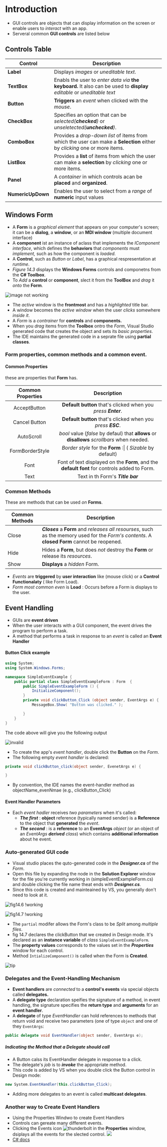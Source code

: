 # Introduction
+ GUI controls are objects that can display information on the screen or enable users to _interact_ with an app.
+ Serveral common __GUI controls__ are listed below

## Controls Table

| Control | Description |
| ------ | --- |
| __Label__ | Displays _images_ or _uneditable text_. |
| __TextBox__ | Enabls the user to _enter data via_ __the keyboard.__ It  also can be used to __display__ _editable_ or _uneditable text_ |
| __Button__ | __Triggers__ an _event_ when clicked with the _mouse_. |
| __CheckBox__ | Specifies an option that can be _selected(__checked__)_ or _unseletected(__unchecked__)_. |
| __ComboBox__ | Provides a _drop-down list_ of items from which the user can make a __Selection__ either by _clicking_ one or more items. |
| __ListBox__ | Provides a __list__ of items from which the user can make a __selection__ by _clicking_ one or more items. |
| __Panel__ | A _container_ in which  controls acan be __placed__ and __organized__. |
| __NumericUpDown__ | Enables the user to select from a _range_ of __numeric__ input values
## Windows Form
+ A __Form__ is a _graphical element_ that appears on your computer's screen; it can be a __dialog__, a __window__, or an __MDI window__ (multiple document interface)
+ A __component__ ist an instance of aclass that implements the _IComponent interface_, which defines the __behaviors__ that _components_ must _implement,_ such as how the component is _loaded._
+ A __Control__, such as _Button_ or _Label_, has a graphical respresentation at _runtime_.
+ _Figure 14.3_ displays the __Windows Forms__ controls and componetns  from the __C# Toolbox__.
+ To _Add_ a __control__ or __component__, slect it from the __ToolBox__ and _drag_ it _onto_ the __Form__.

![image not working][fig14]

+ The _active_ window is the __frontmost__ and has a _highlighted_ title bar.
+ A window becomes the _active window_ when the user _clicks_ somewhere _inside it_.
+ A _Form_ is a _contrainer_ for __controls__ and __components.__
+ When you _drag_ items from the __Toolbox__ ontro the _Form_, Visual Studio generated code that creates the object and sets its _basic properties_.
+ The IDE maintains the generated code in a seprate file using __partial classes__.
### Form properties, common methods and a common event.

#### Common Properties
these are properties that __Form__ has.

| Common Properties | Description |
| :--: | :---: |
| AcceptButton | __Default button__ that's clicked when you _press __Enter___. |
| Cancel Button | __Default button__ that's clicked when you _press __ESC___. |
| AutoScroll | _bool_ value (_false_ by defaul) that __allows__ or __disallows__ _scrollbars_ when needed. |
| FormBorderStyle | _Border style_ for the __Form__ :\| ( _Sizable_ by default)| 
| Font | Font of text displayed on the __Form__, and the __default font__ for controls added to Form. |
| Text | Text in th Form's ___Title bar___ |

### Common Methods
These are methods that can be used _on_ __Forms__.

| Common Methods | Description|
| - | -|
| Close | ___Closes___ a __Form__ and _releases all resourses_, such as the memory used for the _Form's contents_. A __closed Form__ cannot be reopened. |
| Hide | Hides a __Form__, but does _not_ destroy the __Form__ or release its _resources_. |
| Show | __Displays__ a _hidden_ Form.

+ _Events_ are __triggered__ by __user interaction__ like (mouse click) or a __Control Functionalaty__ ( like Form Load).
+ _Form most common even_ is __Load__ : Occurs before a Form is displays to the user.

## Event Handling
+ GUIs are __event driven__
+ When the user interacts with a GUI component, the event drives the program to perform a task.
+ A method that performs a task in response to an _event_ is called an __Event Handler__
#### Button Click example
``` cs
using System;
using System.Windows.Forms;

namespace SimpleEventExample {
    public partial class SimpleEventExampleForm : Form  {
        public SimpleEventExampleForm () {
            InitializeComponent();
        }
        private void clickButton_Click (object sender, EventArgs e) {
            MessageBox.Show( "Button was clicked." );

        }
    }
}
```

The code above will give you the following output

![invalid][fig14.5]
 
+ To create the app's _event handler_, double click the __Button__ on the _Form_.
+ The following empty _event handler_ is declared:
``` cs
private void clickButton_click(object sender, EvenetArgs e) {

}
```
+ By convention, the IDE names the event-handler method as objectName_evenNmae (e.g., clickButton_Click)
#### Event Handler Parameters
+ Each _event hadler_ receives _two parameters_ when it's  called:
    + **_The first_** : __object__ reference (typically named sender) is a __Reference__ to the object that __generated__ the _event_.
    + ___The second___ : is a __reference__ to an __EventArgs__ _object_ (or an object of an _EventArgs __derived__ class_) which contains __additional information__ about he event.
### Auto-generated GUI code
+ Visual studio places the quto-generated code in the __*Designer.cs*__ of the _Form_.
+ Open this file by expanding the node in the __Solution Explorer__ window for the file you're currently working in (simpleEventExampleForm.cs) and double clicking the file name theat ends with *__Designer.cs__*.
+ Since this code is created and mainteained by VS, you generally don't need to look at it.
  
![fig14.6 !working][fig14.6]

![fig14.7 !working][fig14.7]

+ The `partial` modifer allows the Form's class to be _Split_ among _multiple files_.
+ fig 14.7 declares the clickButton that we created in Design mode. It's declared as an __instance variable__ of _class_ `SimpleEventExampleForm`.
+ The __property values__ corresponds to the values set in the __*Properties*__ window for each control.
+ Method `IntializeComponent()` is called when the Form is __Created__.

![tip][tip14.1]
### Delegates and the Event-Handling Mechanism
+ __Event handlers__ are _connected_ to a __control's events__ via special objects called __delegates.__
+ A __delegate type__ declaration speifies the signature of a method, in event handling, the signature specifies the __return type__ and __arguments__ for an __event handler__.
+ A __delegate__ of type _EventHandler_ can hold references to methods that return void and receive two parameters (one of type `object` and one of they `EventArgs`:
``` cs
public delegate void EventHandler(object sender, EventArgs e);
```
##### Indicating the Method that a Delegate should call
+ A Button calss its EventHandler delegate in response to a click.
+ The delegate's _job_ is to __*invoke*__ the appropriate method.
+ This code is added by VS when you double click the Button control in Design mode:
```cs
new System.EventHandler(this.clickButton_Click);
```
+ Adding more delegates to an event is called __multicast delegates__.
### Another way to Create Event Handlers
+ Using the Properties Windwo to create Event Handlers
+ Controls can gereate many different events.
+ Clicking the Events icon ![thunderbolt][thunderbolt] in the __Properties__ window, dsiplays all the events for the slected control.
![][fig14.8]
+ [C# docs][C# docs]
<!---  image Refrences       !--->
[fig14]: img/14/fig_3.png
[fig14.5]:img/14/fig_5.png
[fig14.6]:img/14/fig_6.png
[fig14.7]:img/14/fig_7.png
[tip14.1]:img/14/tip_1.png
[fig14.8]:img/14/fig_8.png
[thunderbolt]:img/14/thunderbolt.png
[C# docs]:https://docs.microsoft.com/en-us/dotnet/api/system.windows.forms?view=netframework-4.7.2